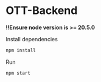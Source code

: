 # OTT-Backend

<b>!!Ensure node version is >= 20.5.0</b>

Install dependencies
```bash
npm install
```

Run
```bash
npm start
```
